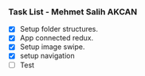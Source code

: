 ### Task List - Mehmet Salih AKCAN

- [x] Setup folder structures.
- [x] App connected redux.
- [x] Setup image swipe.
- [x] setup navigation
- [ ] Test
